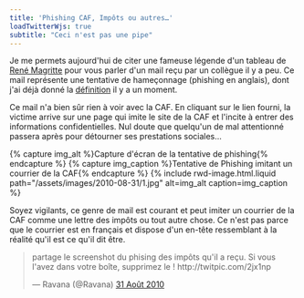 ```yaml
---
title: 'Phishing CAF, Impôts ou autres…'
loadTwitterWjs: true
subtitle: "Ceci n'est pas une pipe"
---
```


Je me permets aujourd'hui de citer une fameuse légende d'un tableau de
[René Magritte](https://fr.wikipedia.org/wiki/Ren%C3%A9_Magritte) pour vous
parler d'un mail reçu par un collègue il y a peu. Ce mail représente une
tentative de hameçonnage (phishing en anglais), dont j'ai déjà donné la
[définition](/notes/2007-04-dangers-du-net-le-phishing/) il y a un moment.

<!-- more -->

Ce mail n'a bien sûr rien à voir avec la CAF. En cliquant sur le lien fourni, la
victime arrive sur une page qui imite le site de la CAF et l'incite à entrer des
informations confidentielles. Nul doute que quelqu'un de mal attentionné passera
après pour détourner ses prestations sociales…

{% capture img_alt %}Capture d'écran de la tentative de phishing{% endcapture %}
{% capture img_caption %}Tentative de Phishing imitant un courrier de la
CAF{% endcapture %} {% include rwd-image.html.liquid
path="/assets/images/2010-08-31/1.jpg"
alt=img_alt
caption=img_caption
%}

Soyez vigilants, ce genre de mail est courant et peut imiter un courrier de la
CAF comme une lettre des impôts ou tout autre chose. Ce n'est pas parce que le
courrier est en français et dispose d'un en-tête ressemblant à la réalité qu'il
est ce qu'il dit être.

<blockquote class="twitter-tweet" lang="fr"><p lang="fr" dir="ltr">partage le screenshot du phising des impôts qu&#39;il a reçu. Si vous l&#39;avez dans votre boîte, supprimez le ! http://twitpic.com/2jx1np</p>&mdash; Ravana (@Ravana) <a href="https://twitter.com/Ravana/status/22605441781">31 Août 2010</a></blockquote>
